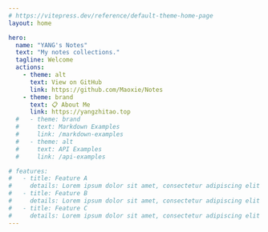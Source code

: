 ```yaml
---
# https://vitepress.dev/reference/default-theme-home-page
layout: home

hero:
  name: "YANG's Notes"
  text: "My notes collections."
  tagline: Welcome
  actions:
    - theme: alt
      text: View on GitHub
      link: https://github.com/Maoxie/Notes
    - theme: brand
      text: 📋 About Me
      link: https://yangzhitao.top
  #   - theme: brand
  #     text: Markdown Examples
  #     link: /markdown-examples
  #   - theme: alt
  #     text: API Examples
  #     link: /api-examples

# features:
#   - title: Feature A
#     details: Lorem ipsum dolor sit amet, consectetur adipiscing elit
#   - title: Feature B
#     details: Lorem ipsum dolor sit amet, consectetur adipiscing elit
#   - title: Feature C
#     details: Lorem ipsum dolor sit amet, consectetur adipiscing elit
---
```

